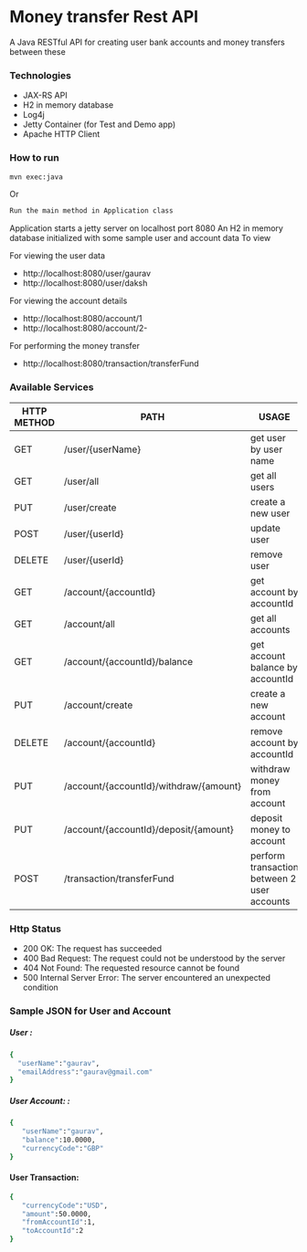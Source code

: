 # Money transfer Rest API

A Java RESTful API for creating user bank accounts and money transfers between these

### Technologies
- JAX-RS API
- H2 in memory database
- Log4j
- Jetty Container (for Test and Demo app)
- Apache HTTP Client


### How to run
```sh
mvn exec:java
```
Or 

```sh
Run the main method in Application class
```

Application starts a jetty server on localhost port 8080 An H2 in memory database initialized with some sample user and account data To view

For viewing the user data
- http://localhost:8080/user/gaurav
- http://localhost:8080/user/daksh

For viewing the account details
- http://localhost:8080/account/1
- http://localhost:8080/account/2-

For performing the money transfer
- http://localhost:8080/transaction/transferFund

### Available Services

| HTTP METHOD | PATH | USAGE |
| -----------| ------ | ------ |
| GET | /user/{userName} | get user by user name | 
| GET | /user/all | get all users | 
| PUT | /user/create | create a new user | 
| POST | /user/{userId} | update user | 
| DELETE | /user/{userId} | remove user | 
| GET | /account/{accountId} | get account by accountId | 
| GET | /account/all | get all accounts | 
| GET | /account/{accountId}/balance | get account balance by accountId | 
| PUT | /account/create | create a new account
| DELETE | /account/{accountId} | remove account by accountId | 
| PUT | /account/{accountId}/withdraw/{amount} | withdraw money from account | 
| PUT | /account/{accountId}/deposit/{amount} | deposit money to account | 
| POST | /transaction/transferFund | perform transaction between 2 user accounts | 

### Http Status
- 200 OK: The request has succeeded
- 400 Bad Request: The request could not be understood by the server 
- 404 Not Found: The requested resource cannot be found
- 500 Internal Server Error: The server encountered an unexpected condition 

### Sample JSON for User and Account
##### User : 
```sh
{  
  "userName":"gaurav",
  "emailAddress":"gaurav@gmail.com"
} 
```
##### User Account: : 

```sh
{  
   "userName":"gaurav",
   "balance":10.0000,
   "currencyCode":"GBP"
} 
```

#### User Transaction:
```sh
{  
   "currencyCode":"USD",
   "amount":50.0000,
   "fromAccountId":1,
   "toAccountId":2
}
```

